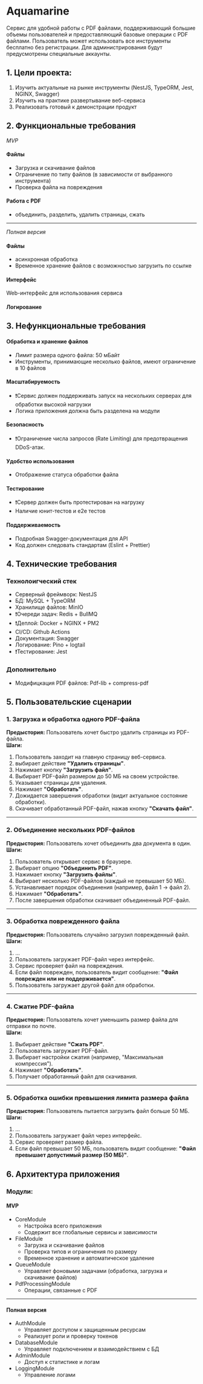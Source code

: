 # Aquamarine
Сервис для удобной работы с PDF файлами, поддерживающий большие объемы пользователей и предоставляющий базовые операции с PDF файлами. Пользователь может использовать все инструменты бесплатно без регистрации. Для администрирования будут предусмотрены специальные аккаунты.

## 1. Цели проекта:
1. Изучить актуальные на рынке инструменты (NestJS, TypeORM, Jest, NGINX, Swagger)
2. Изучить на практике развертывание веб-сервиса
3. Реализовать готовый к демонстрации продукт

## 2. Функциональные требования
_MVP_
#### Файлы
- Загрузка и скачивание файлов
- Ограничение по типу файлов (в зависимости от выбранного инструмента)
- Проверка файла на повреждения

#### Работа с PDF
- объединить, разделить, удалить страницы, сжать

----
_Полная версия_

#### Файлы
- асинхронная обработка
- Временное хранение файлов с возможностью загрузить по ссылке

#### Интерфейс
Web-интерфейс для использования сервиса

#### Логирование

## 3. Нефункциональные требования

#### Обработка и хранение файлов
- Лимит размера одного файла: 50 мБайт
- Инструменты, принимающие несколько файлов, имеют ограничение в 10 файлов
#### Масштабируемость
- ❗️Сервис должен поддерживать запуск на нескольких серверах для обработки высокой нагрузки
- Логика приложения должна быть разделена на модули
#### Безопасность
- ❗️Ограничение числа запросов (Rate Limiting) для предотвращения DDoS-атак.
#### Удобство использования
- Отображение статуса обработки файла
#### Тестирование
- ❗️Сервер должен быть протестирован на нагрузку
- Наличие юнит-тестов и e2e тестов
#### Поддерживаемость
- Подробная Swagger-документация для API
- Код должен следовать стандартам (Eslint + Prettier)

## 4. Технические требования
### Технолоигческий стек
- Серверный фреймворк: NestJS
- БД: MySQL + TypeORM
- Хранилище файлов: MinIO
- ❗️Очереди задач: Redis + BullMQ
- ❗️Деплой: Docker + NGINX + PM2
- CI/CD: Github Actions
- Документация: Swagger
- Логирование: Pino + logtail
- ❗️Тестирование: Jest
### Дополнительно
- Модифицкация PDF файлов: Pdf-lib + compress-pdf

## 5. Пользовательские сценарии

### 1. Загрузка и обработка одного PDF-файла
**Предыстория:** Пользователь хочет быстро удалить страницы из PDF-файла.  
**Шаги:**
1. Пользователь заходит на главную страницу веб-сервиса.
2. выбирает действие **"Удалить страницы"**.
3. Нажимает кнопку **"Загрузить файл"**.
4. Выбирает PDF-файл размером до 50 МБ на своем устройстве.
6. Указывает страницы для удаления.
7. Нажимает **"Обработать"**.
8. Дожидается завершения обработки (видит актуальное состояние обработки).
9. Скачивает обработанный PDF-файл, нажав кнопку **"Скачать файл"**.

---

### 2. Объединение нескольких PDF-файлов
**Предыстория:** Пользователь хочет объединить два документа в один.  
**Шаги:**
1. Пользователь открывает сервис в браузере.
2. Выбирает опцию **"Объединить PDF"**.
3. Нажимает кнопку **"Загрузить файлы"**.
4. Выбирает несколько PDF-файлов (каждый не превышает 50 МБ).
6. Устанавливает порядок объединения (например, файл 1 → файл 2).
7. Нажимает **"Обработать"**.
8. После завершения обработки скачивает объединенный PDF-файл.

---

### 3. Обработка поврежденного файла
**Предыстория:** Пользователь случайно загрузил поврежденный файл.  
**Шаги:**
1. ...
1. Пользователь загружает PDF-файл через интерфейс.
2. Сервис проверяет файл на повреждения.
3. Если файл поврежден, пользователь видит сообщение: **"Файл поврежден или не поддерживается"**.
4. Пользователь загружает другой файл для обработки.

---

### 4. Сжатие PDF-файла
**Предыстория:** Пользователь хочет уменьшить размер файла для отправки по почте.  
**Шаги:**
1. Выбирает действие **"Сжать PDF"**.
2. Пользователь загружает PDF-файл.
3. Выбирает настройки сжатия (например, "Максимальная компрессия").
4. Нажимает **"Обработать"**.
5. Получает обработанный файл для скачивания.

---

### 5. Обработка ошибки превышения лимита размера файла
**Предыстория:** Пользователь пытается загрузить файл больше 50 МБ.  
**Шаги:**
1. ...
1. Пользователь загружает файл через интерфейс.
2. Сервис проверяет размер файла.
3. Если файл превышает 50 МБ, пользователь видит сообщение: **"Файл превышает допустимый размер (50 МБ)"**.

## 6. Архитектура приложения

### Модули:
#### MVP
- CoreModule
  - Настройка всего приложения
  - Содержит все глобальные сервисы и зависимости
- FileModule
  - Загрузка и скачивание файлов
  - Проверка типов и ограничения по размеру
  - Временное хранение и автоматическое удаление 
- QueueModule
  - Управляет фоновыми задачами (обработка, загрузка и скачивание файлов) 
- PdfProcessingModule
  - Операции, связанные с PDF
----
#### Полная версия    
- AuthModule
  - Управляет доступом к защищенным ресурсам
  - Реализует роли и проверку токенов
- DatabaseModule
  - Управляет подключением и взаимодействием с БД
- AdminModule
  - Доступ к статистике и логам
- LoggingModule
  - Управление логами
